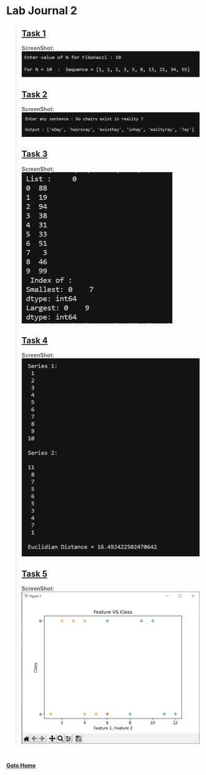 # Lab Journal 2
> ## [Task 1](lab_2_task_1.py)
> **ScreenShot:** <br> ![](task_1.jpg) <br> 
> ## [Task 2](lab_2_task_2.py)
> **ScreenShot:** <br> ![](task_2.jpg) <br>
> ## [Task 3](lab_2_task_3.py)
> **ScreenShot:** <br> ![](task_3.jpg) <br>
> ## [Task 4](lab_2_task_4.py)
> **ScreenShot:** <br> ![](task_4.jpg) <br>
> ## [Task 5](lab_2_task_5.py)
> **ScreenShot:** <br> ![](task_5.jpg) <br>

<br/>

**[Goto Home](../README.md)**